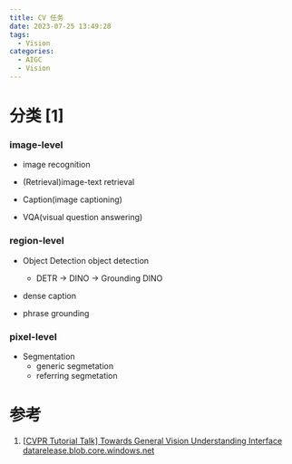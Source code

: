 ```yaml
---
title: CV 任务
date: 2023-07-25 13:49:28
tags:
  - Vision
categories: 
  - AIGC
  - Vision  
---
```


<p></p>
<!-- more -->

# 分类 [1]
### image-level
+ image recognition

+ (Retrieval)image-text retrieval
  
+ Caption(image captioning) 

+ VQA(visual question answering)
 
### region-level
+ Object Detection object detection
  - DETR -> DINO -> Grounding DINO
  
+ dense caption

+ phrase grounding

### pixel-level 
+ Segmentation
  + generic segmetation
  + referring segmetation

# 参考
1. [[CVPR Tutorial Talk\] Towards General Vision Understanding Interface](https://www.bilibili.com/video/BV1ds4y1k7pj/?vd_source=f6e8c1128f9f264c5ab8d9411a644036)
   [datarelease.blob.core.windows.net](https://datarelease.blob.core.windows.net/tutorial/vision_foundation_models_2023/slides/Jianwei_CVPR2023_Tutorial.pdf)

